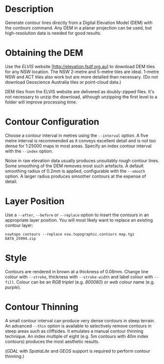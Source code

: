 # Description

Generate contour lines directly from a Digital Elevation Model (DEM) with the *contours* command. Any DEM in a planar projection can be used, but high-resolution data is needed for good results.

# Obtaining the DEM
Use the *ELVIS* website [http://elevation.fsdf.org.au] to download DEM tiles for any NSW location. The NSW 2-metre and 5-metre tiles are ideal. 1-metre NSW and ACT tiles also work but are more detailed than necessary. (Do not download Geoscience Australia tiles or point-cloud data.)

DEM tiles from the ELVIS website are delivered as doubly-zipped files. It's not necessary to unzip the download, although unzipping the first level to a folder will improve processing time.

# Contour Configuration
Choose a contour interval in metres using the `--interval` option. A five metre interval is recommended as it conveys excellent detail and is not too dense for 1:25000 maps in most areas. Specify an index contour interval with the `--index` option.

Noise in raw elevation data usually produces unsuitably rough contour lines. Some smoothing of the DEM removes most such artefacts. A default smoothing radius of 0.2mm is applied, configurable with the `--smooth` option. A larger radius produces smoother contours at the expense of detail.

# Layer Position

Use a `--after`, `--before` or `--replace` option to insert the contours in an appropriate layer position. You will most likely want to replace an existing contour layer:

```
nswtopo contours --replace nsw.topographic.contours map.tgz DATA_25994.zip
```
# Style

Contours are rendered in brown at a thickness of 0.08mm. Change line colour with `--stroke`, thickness with `--stroke-width` and label colour with `--fill`. Colour can be an *RGB triplet* (e.g. *800080*) or *web colour* name (e.g. *purple*).

# Contour Thinning
A small contour interval can produce very dense contours in steep terrain. An advanced `--thin` option is available to selectively remove contours in steep areas such as cliffsides. It emulates a manual contour thinning technique. An index multiple of eight (e.g. 5m contours with 40m index contours) produces the most aesthetic results.

(*GDAL* with *SpatiaLite* and *GEOS* support is required to perform contour thinning.)
